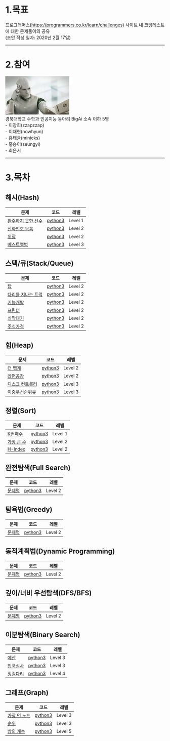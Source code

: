 # 1.목표
프로그래머스(https://programmers.co.kr/learn/challenges) 사이트 내 코딩테스트에 대한 문제풀이의 공유   
(초안 작성 일자: 2020년 2월 17일)

***

# 2.참여
<img src="BigAi.jpg" width="40%" height="30%" title="px(픽셀) 크기 설정" alt="BigAi"></img>   
경북대학교 수학과 인공지능 동아리 BigAi 소속 이하 5명   
	- 이장희(zzapzzap)  
	- 이재현(nowhyun)   
	- 홍태균(minicks)   
	- 홍승이(seungyi)  
	- 최은서   

***

# 3.목차
## 해시(Hash)
| 문제 | 코드 | 레벨 |
| ------------- |:-------------:|:-------:|
| [완주하지 못한 선수](https://programmers.co.kr/learn/courses/30/lessons/42576?language=python3) | [python3](HashTable_Q1_완주선수.ipynb) | Level 1 |
| [전화번호 목록](https://programmers.co.kr/learn/courses/30/lessons/42577) | [python3](깃허브내파일경로) | Level 2 |
| [위장](https://programmers.co.kr/learn/courses/30/lessons/42578?language=python3) | [python3](깃허브내파일경로) | Level 2 |
| [베스트앨범](https://programmers.co.kr/learn/courses/30/lessons/42579?language=python3) | [python3](깃허브내파일경로) | Level 3 |


## 스택/큐(Stack/Queue)
| 문제 | 코드 | 레벨 |
| ------------- |:-------------:|:-------:|
| [탑](https://programmers.co.kr/learn/courses/30/lessons/42588?language=python3) | [python3](깃허브내파일경로) | Level 2 |
| [다리를 지나는 트럭](https://programmers.co.kr/learn/courses/30/lessons/42583) | [python3](깃허브내파일경로) | Level 2 |
| [기능개발](https://programmers.co.kr/learn/courses/30/lessons/42586) | [python3](깃허브내파일경로) | Level 2 |
| [프린터](https://programmers.co.kr/learn/courses/30/lessons/42587?language=python3) | [python3](깃허브내파일경로) | Level 2 |
| [쇠막대기](https://programmers.co.kr/learn/courses/30/lessons/42585?language=python3) | [python3](깃허브내파일경로) | Level 2 |
| [주식가격](https://programmers.co.kr/learn/courses/30/lessons/42584?language=python3) | [python3](깃허브내파일경로) | Level 2 |


## 힙(Heap)
| 문제 | 코드 | 레벨 |
| ------------- |:-------------:|:-------:|
| [더 맵게](https://programmers.co.kr/learn/courses/30/lessons/42626) | [python3](깃허브내파일경로) | Level 2 |
| [라면공장](https://programmers.co.kr/learn/courses/30/lessons/42629) | [python3](깃허브내파일경로) | Level 2 |
| [디스크 컨트롤러](https://programmers.co.kr/learn/courses/30/lessons/42627) | [python3](깃허브내파일경로) | Level 3 |
| [이중우선순위큐](https://programmers.co.kr/learn/courses/30/lessons/42628) | [python3](깃허브내파일경로) | Level 3 |


## 정렬(Sort)
| 문제 | 코드 | 레벨 |
| ------------- |:-------------:|:-------:|
| [K번째수](https://programmers.co.kr/learn/courses/30/lessons/42748) | [python3](깃허브내파일경로) | Level 1 |
| [가장 큰 수](https://programmers.co.kr/learn/courses/30/lessons/42746) | [python3](깃허브내파일경로) | Level 2 |
| [H-Index](https://programmers.co.kr/learn/courses/30/lessons/42747) | [python3](깃허브내파일경로) | Level 2 |


## 완전탐색(Full Search)
| 문제 | 코드 | 레벨 |
| ------------- |:-------------:|:-------:|
| [문제명](문제주소) | [python3](깃허브내파일경로) | Level 2  |

## 탐욕법(Greedy)
| 문제 | 코드 | 레벨 |
| ------------- |:-------------:|:-------:|
| [문제명](문제주소) | [python3](깃허브내파일경로) | Level 2 |

## 동적계획법(Dynamic Programming)
| 문제 | 코드 | 레벨 |
| ------------- |:-------------:|:-------:|
| [문제명](문제주소) | [python3](깃허브내파일경로) | Level 2 |

## 깊이/너비 우선탐색(DFS/BFS)
| 문제 | 코드 | 레벨 |
| ------------- |:-------------:|:-------:|
| [문제명](문제주소) | [python3](깃허브내파일경로) | Level 2 |

## 이분탐색(Binary Search)
| 문제 | 코드 | 레벨 |
| ------------- |:-------------:|:-------:|
| [예산](https://programmers.co.kr/learn/courses/30/lessons/43237) | [python3](https://github.com/nowhyun/programmers_coding_test/tree/master/Binary_Search) | Level 3 |
| [입국심사](https://programmers.co.kr/learn/courses/30/lessons/43238) | [python3](깃허브내파일경로) | Level 3 |
| [징검다리](https://programmers.co.kr/learn/courses/30/lessons/43236) | [python3](깃허브내파일경로) | Level 4 |

## 그래프(Graph)
| 문제 | 코드 | 레벨 |
| ------------- |:-------------:|:-------:|
| [가장 먼 노드](https://programmers.co.kr/learn/courses/30/lessons/49189) | [python3](깃허브내파일경로) | Level 3 |
| [순위](https://programmers.co.kr/learn/courses/30/lessons/49191) | [python3](깃허브내파일경로) | Level 3 |
| [방의 개수](https://programmers.co.kr/learn/courses/30/lessons/49190) | [python3](깃허브내파일경로) | Level 5 |

